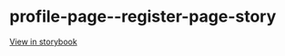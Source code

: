 # profile-page--register-page-story

[View in storybook](https://raw.githack.com/Independent-Digital-News-and-Media-Ltd/standard-pwamp-sb/PR-746-sb/index.html?path=/story/profile-page--register-page-story)